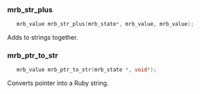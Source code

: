 ### mrb_str_plus
```C
   mrb_value mrb_str_plus(mrb_state*, mrb_value, mrb_value);
```
Adds to strings together.
### mrb_ptr_to_str
```C
   mrb_value mrb_ptr_to_str(mrb_state *, void*);
```
Converts pointer into a Ruby string.
